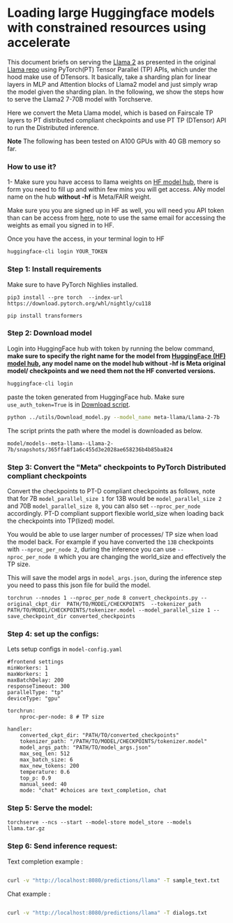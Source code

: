 # Loading large Huggingface models with constrained resources using accelerate

This document briefs on serving the [Llama 2](https://huggingface.co/meta-llama) as presented in the original [Llama repo](https://github.com/facebookresearch/llama/tree/main) using PyTorch(PT) Tensor Parallel (TP) APIs, which under the hood make use of DTensors. It basically, take a sharding plan for linear layers in MLP and Attention blocks of Llama2 model and just simply wrap the model given the sharding plan. In the following, we show the steps how to serve the Llama2 7-70B  model with Torchserve.

Here we convert the Meta Llama model, which is based on Fairscale TP layers to PT distributed compliant checkpoints and use PT TP (DTensor) API to run the Distributed inference.

**Note** The following has been tested on A100 GPUs with 40 GB memory so far.


### How to use it?


1- Make sure you have access to llama weights on [HF model hub](https://huggingface.co/meta-llama), there is form you need to fill up and within few mins you will get access. ANy model name on the hub **without -hf** is Meta/FAIR weight.

Make sure you you are signed up in HF as well, you will need you API token than can be access from [here](https://huggingface.co/settings/tokens), note to use the same email for accessing the weights as email you signed in to HF.

Once you have the access, in your terminal login to HF

```
huggingface-cli login YOUR_TOKEN

```

### Step 1: Install requirements

Make sure to have PyTorch Nighlies installed.

```
pip3 install --pre torch  --index-url https://download.pytorch.org/whl/nightly/cu118

pip install transformers 

```

### Step 2: Download model

Login into HuggingFace hub with token by running the below command, **make sure to specify the right name for the model from [HuggingFace (HF) model hub](https://huggingface.co/meta-llama), any model name on the model hub without -hf is Meta original model/ checkpoints and we need them not the HF converted versions.**



```bash
huggingface-cli login
```
paste the token generated from HuggingFace hub. Make sure `use_auth_token=True` is in [Download script](../utils/Download_model.py).

```bash
python ../utils/Download_model.py --model_name meta-llama/Llama-2-7b
```
The script prints the path where the model is downloaded as below.

`model/models--meta-llama--Llama-2-7b/snapshots/365ffa8f1a6c455d3e2028ae658236b4b85ba824`


### Step 3: Convert the "Meta" checkpoints to PyTorch Distributed compliant checkpoints

Convert the checkpoints to  PT-D compliant checkpoints as follows, note that for 7B `model_parallel_size 1` for 13B would be `model_parallel_size 2` and 70B `model_parallel_size 8`, you can also set `--nproc_per_node ` accordingly. PT-D compliant support flexible world_size when loading back the checkpoints into TP(lized) model. 

You would be able to use larger number of processes/ TP size when load the model back. For example if you have converted the `13B` checkpoints with `--nproc_per_node 2`, during the inference you can use `--nproc_per_node 8` which you are changing the world_size and effectively the TP size.


This will save the model args in `model_args.json`, during the inference step you need to pass this json file for build the model.

```
torchrun --nnodes 1 --nproc_per_node 8 convert_checkpoints.py --original_ckpt_dir  PATH/TO/MODEL/CHECKPOINTS  --tokenizer_path PATH/TO/MODEL/CHECKPOINTS/tokenizer.model --model_parallel_size 1 --save_checkpoint_dir converted_checkpoints

```



### Step 4: set up the configs:

Lets setup configs in `model-config.yaml` 

```
#frontend settings
minWorkers: 1
maxWorkers: 1
maxBatchDelay: 200
responseTimeout: 300
parallelType: "tp"
deviceType: "gpu"

torchrun:
    nproc-per-node: 8 # TP size

handler:
    converted_ckpt_dir: "PATH/TO/converted_checkpoints"
    tokenizer_path: "/PATH/TO/MODEL/CHECKPOINTS/tokenizer.model"
    model_args_path: "PATH/TO/model_args.json"
    max_seq_len: 512
    max_batch_size: 6
    max_new_tokens: 200
    temperature: 0.6
    top_p: 0.9
    manual_seed: 40
    mode: "chat" #choices are text_completion, chat
```


### Step 5: Serve the model:

```
torchserve --ncs --start --model-store model_store --models llama.tar.gz

```

### Step 6: Send inference request:

Text completion example :


```bash

curl -v "http://localhost:8080/predictions/llama" -T sample_text.txt

```


Chat example :


```bash

curl -v "http://localhost:8080/predictions/llama" -T dialogs.txt

```